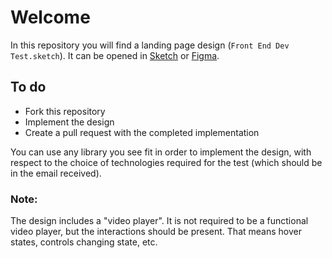 # Welcome

In this repository you will find a landing page design (`Front End Dev Test.sketch`). It can be opened in [Sketch](https://www.sketch.com/) or [Figma](https://www.figma.com).

## To do

- Fork this repository
- Implement the design
- Create a pull request with the completed implementation

You can use any library you see fit in order to implement the design, with respect to the choice of technologies required for the test (which should be in the email received).

### Note:

The design includes a "video player". It is not required to be a functional video player, but the interactions should be present. That means hover states, controls changing state, etc.
